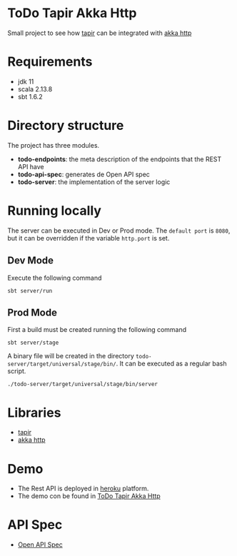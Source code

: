 # ToDo Tapir Akka Http

Small project to see how [tapir](https://tapir.softwaremill.com/en/latest/) can be integrated with
[akka http](https://doc.akka.io/docs/akka-http/current/)

# Requirements

- jdk 11
- scala 2.13.8
- sbt 1.6.2

# Directory structure

The project has three modules.

- **todo-endpoints**: the meta description of the endpoints that the REST API have
- **todo-api-spec**: generates de Open API spec
- **todo-server**: the implementation of the server logic

# Running locally

The server can be executed in Dev or Prod mode. The `default port` is `8080`, but it can be overridden if the
variable `http.port` is set.

## Dev Mode

Execute the following command

```shell
sbt server/run
```

## Prod Mode

First a build must be created running the following command

```shell
sbt server/stage
```

A binary file will be created in the directory `todo-server/target/universal/stage/bin/`. It can be executed as a
regular bash script.

```shell
./todo-server/target/universal/stage/bin/server
```

# Libraries

- [tapir](https://tapir.softwaremill.com/en/latest/)
- [akka http](https://doc.akka.io/docs/akka-http/current/)

# Demo

- The Rest API is deployed in [heroku](https://www.heroku.com/) platform.
- The demo con be found in [ToDo Tapir Akka Http](https://todo-tapir-akka-http.herokuapp.com/)

# API Spec

- [Open API Spec](https://todo-tapir-akka-http.herokuapp.com/api/v0.0/spec)